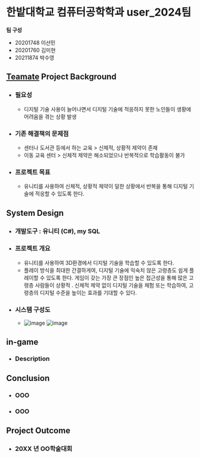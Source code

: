 # 한밭대학교 컴퓨터공학학과 user_2024팀

**팀 구성**
- 20201748 이선민 
- 20201760 김미현
- 20211874 박수영

## <u>Teamate</u> Project Background
- ### 필요성
  - 디지털 기술 사용이 늘어나면서 디지털 기술에 적응하지 못한 노인들이 생황에 어려움을 겪는 상황 발생
- ### 기존 해결책의 문제점
  - 센터나 도서관 등에서 하는 교육 > 신체적, 상황적 제약이 존재
  - 이동 교육 센터 > 신체적 제약은 해소되었으나 반복적으로 학습활동이 불가
- ### 프로젝트 목표
  - 유니티를 사용하여 신체적, 상황적 제약이 덜한 상황에서 반복을 통해 디지털 기술에 적응할 수 있도록 한다.
  
## System Design
  - ### 개발도구 : 유니티 (C#), my SQL
  - ### 프로젝트 개요
    - 유니티를 사용하여 3D환경에서 디지털 기술을 학습할 수 있도록 한다.
    - 플레이 방식을 최대한 간결하게여, 디지털 기술에 익숙치 않은 고령층도 쉽게 플레이할 수 있도록 한다. 게임이 갖는 가장 큰 장점인 높은 접근성을 통해 많은 고령층 사람들이 상황적 ․ 신체적 제약 없이 디지털 기술을 체험 또는 학습하여, 고령층의 디지털 수준을 높이는 효과를 기대할 수 있다.
  - ### 시스템 구성도
    - ![image](https://github.com/HBNU-SWUNIV/come-capstone24-user_2024/assets/84272168/7727768a-dc1b-4bdb-9327-6a7c023bcfb8)
![image](https://github.com/HBNU-SWUNIV/come-capstone24-user_2024/assets/84272168/7727768a-dc1b-4bdb-9327-6a7c023bcfb8)

    
## in-game
  - ### Description
  
  
## Conclusion
  - ### OOO
  - ### OOO
  
## Project Outcome
- ### 20XX 년 OO학술대회 
